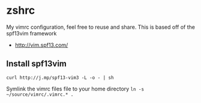 zshrc
=====

My vimrc configuration, feel free to reuse and share.
This is based off of the spf13vim framework
* http://vim.spf13.com/

## Install spf13vim
`curl http://j.mp/spf13-vim3 -L -o - | sh`

Symlink the vimrc files file to your home directory
`ln -s ~/source/vimrc/.vimrc.* .`

